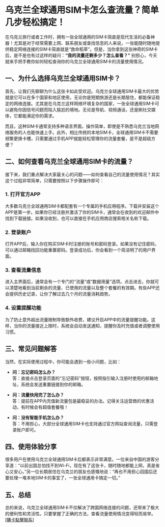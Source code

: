 # 乌克兰全球通用SIM卡怎么查流量？简单几步轻松搞定！

在乌克兰旅行或者工作时，拥有一张全球通用的SIM卡简直是现代生活的必备神器！尤其是对于经常需要上网、联系朋友或查找信息的人来说，一张能随时随地提供稳定网络连接的SIM卡简直就是“救命稻草”。但是，当你拿到这张神奇的SIM卡后，是不是也有过这样的疑问：**“我的流量还剩多少？怎么查看？”** 别担心，今天就来手把手教你如何轻松查询你的乌克兰全球通用SIM卡的流量使用情况。

## 一、为什么选择乌克兰全球通用SIM卡？

首先，让我们先聊聊为什么这张卡如此受欢迎。乌克兰全球通用SIM卡最大的优势就是它可以在多个国家和地区使用，无论你是短期旅游还是长期居住，都能保证稳定的网络连接。尤其是在乌克兰这样网络环境复杂的国家，一张全球通用SIM卡可以避免你因信号问题而陷入尴尬的境地。无论是导航、视频通话，还是刷社交媒体，它都能满足你的需求。

而且，这种SIM卡通常支持多种语言界面，操作简单，即使是不熟悉乌克兰当地网络服务的人也能快速上手。此外，相比传统的本地SIM卡，全球通用SIM卡不需要频繁更换卡槽，只需要通过手机APP就能轻松管理你的流量套餐，是不是超级方便？

## 二、如何查看乌克兰全球通用SIM卡的流量？

接下来，我们重点解决大家最关心的问题——如何查看自己的流量使用情况？其实这个过程非常简单，只需要按照以下步骤操作即可：

### 1. 打开官方APP

大多数乌克兰全球通用SIM卡都配套有一个专属的手机应用程序。下载并安装这个APP是第一步。如果你已经注册并激活了你的SIM卡，通常会在收到的欢迎邮件中找到下载链接。如果没收到，也可以直接在手机应用商店搜索相关名称下载。

### 2. 登录账户

打开APP后，输入你在购买SIM卡时注册的账号和密码登录。如果没有记住密码，可以通过邮箱找回功能重置密码。登录成功后，你会看到一个简洁明了的用户界面。

### 3. 查看流量信息

进入主界面后，通常会有一个专门的“流量”或“数据用量”选项。点击进去，你就可以清楚地看到当前剩余的流量、已使用的流量以及整个套餐的有效期。有些APP还会提供历史记录，让你了解过去几个月的流量消耗趋势。

### 4. 设置提醒功能

为了防止意外超出流量限制导致额外收费，建议开启APP中的流量提醒功能。这样，当你的流量接近上限时，系统会自动发送通知，提醒你及时充值或者调整使用习惯。

## 三、常见问题解答

当然，在实际使用过程中，你可能会遇到一些小问题，比如：

- **问：忘记密码怎么办？**  
  答：直接点击登录页面的“忘记密码”按钮，按照指引输入注册时使用的邮箱地址，系统会发送重置链接到你的邮箱。

- **问：流量快用完了怎么办？**  
  答：提前在APP内充值新流量包是最稳妥的办法。记得关注运营商的优惠活动，有时候会有超值套餐哦！

- **问：没有智能手机怎么办？**  
  答：不用担心，大部分全球通用SIM卡也支持通过官方网站查询流量，只需登录账户即可。

## 四、使用体验分享

很多用户在使用乌克兰全球通用SIM卡后都表示非常满意。一位来自中国的游客分享道：“以前出国总怕找不到Wi-Fi，现在有了这张卡，随时随地都能上网，真是省心又安心。”另一位长期居住在乌克兰的朋友也感慨地说：“再也不用担心回国后还要处理一堆本地SIM卡的事宜了，一张全球通用卡搞定一切。”

## 五、总结

总的来说，乌克兰全球通用SIM卡不仅解决了跨国网络连接的问题，还带来了极大的便利性和灵活性。只要掌握了正确的方法，查看流量使用情况变得轻而易举。[[購卡點擊聯系](https://t.me/s/esim1088)]